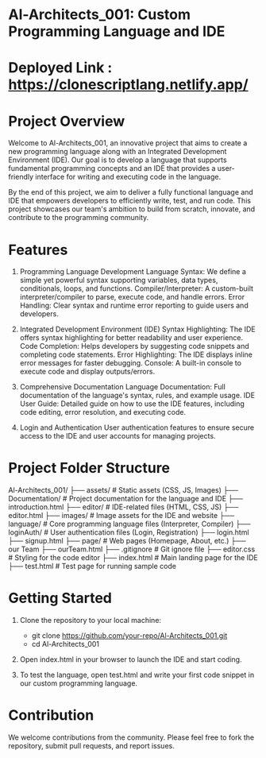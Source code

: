 # Al-Architects_001: Custom Programming Language and IDE

# Deployed Link : https://clonescriptlang.netlify.app/

# Project Overview

Welcome to Al-Architects_001, an innovative project that aims to create a new programming language along with an Integrated Development Environment (IDE). Our goal is to develop a language that supports fundamental programming concepts and an IDE that provides a user-friendly interface for writing and executing code in the language.

By the end of this project, we aim to deliver a fully functional language and IDE that empowers developers to efficiently write, test, and run code. This project showcases our team's ambition to build from scratch, innovate, and contribute to the programming community.

# Features

1. Programming Language Development
Language Syntax: We define a simple yet powerful syntax supporting variables, data types, conditionals, loops, and functions.
Compiler/Interpreter: A custom-built interpreter/compiler to parse, execute code, and handle errors.
Error Handling: Clear syntax and runtime error reporting to guide users and developers.

2. Integrated Development Environment (IDE)
Syntax Highlighting: The IDE offers syntax highlighting for better readability and user experience.
Code Completion: Helps developers by suggesting code snippets and completing code statements.
Error Highlighting: The IDE displays inline error messages for faster debugging.
Console: A built-in console to execute code and display outputs/errors.

3. Comprehensive Documentation
Language Documentation: Full documentation of the language's syntax, rules, and example usage.
IDE User Guide: Detailed guide on how to use the IDE features, including code editing, error resolution, and executing code.

4. Login and Authentication
User authentication features to ensure secure access to the IDE and user accounts for managing projects.

# Project Folder Structure

Al-Architects_001/
    ├── assets/                           # Static assets (CSS, JS, Images)
    ├── Documentation/                    # Project documentation for the language and IDE
            ├── introduction.html
    ├── editor/                           # IDE-related files (HTML, CSS, JS)
            ├── editor.html
    ├── images/                           # Image assets for the IDE and website
    ├── language/                         # Core programming language files (Interpreter, Compiler)
    ├── loginAuth/                        # User authentication files (Login, Registration)
            ├── login.html
            ├── signup.html
    ├── page/                             # Web pages (Homepage, About, etc.)
            ├── our Team
                    ├── ourTeam.html
    ├── .gitignore                        # Git ignore file
    ├── editor.css                        # Styling for the code editor
    ├── index.html                        # Main landing page for the IDE
    ├── test.html                         # Test page for running sample code

# Getting Started

1. Clone the repository to your local machine:
   
   - git clone https://github.com/your-repo/Al-Architects_001.git
   - cd Al-Architects_001

2. Open index.html in your browser to launch the IDE and start coding.

3. To test the language, open test.html and write your first code snippet in our custom programming language.

# Contribution

We welcome contributions from the community. Please feel free to fork the repository, submit pull requests, and report issues.

